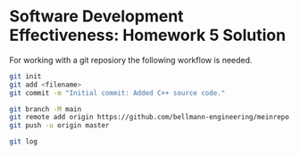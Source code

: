# Software Development Effectiveness: Homework 5 Solution

For working with a git reposiory the following workflow is needed.

```bash
git init
git add <filename>
git commit -m "Initial commit: Added C++ source code."

git branch -M main
git remote add origin https://github.com/bellmann-engineering/meinrepo.git
git push -u origin master

git log